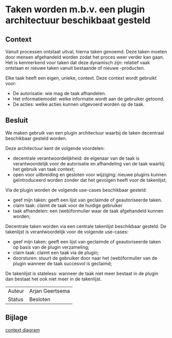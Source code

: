 # Taken worden m.b.v. een plugin architectuur beschikbaat gesteld

## Context

Vanuit processen ontstaat uitval, hierna taken genoemd. Deze taken moeten door mensen afgehandeld worden zodat het proces weer verder kan gaan. Het is kenmerkend voor taken dat deze dynamisch zijn: relatief vaak ontstaan er nieuwe taken vanuit bestaande of nieuwe -producten.

Elke taak heeft een eigen, unieke, context. Deze context wordt gebruikt voor:

* De autorisatie: wie mag de taak afhandelen.
* Het informatiemodel: welke informatie wordt aan de gebruiker getoond.
* De acties: welke acties kunnen uitgevoerd worden op de taak.

## Besluit

We maken gebruik van een plugin architectuur waarbij de taken decentraal beschikbaar gesteld worden. 

Deze architectuur kent de volgende voordelen:

* decentrale verantwoordelijkheid: de eigenaar van de taak is verantwoordelijk voor de autorisatie en afhandeling van de taak waarbij het gebruik van taak context;
* open voor uitbreiding en gesloten voor wijziging: nieuwe plugins kunnen geïntroduceerd worden zonder dat het gevolgen heeft voor de takenlijst;

Via de plugin worden de volgende use-cases beschikbaar gesteld:

* geef mijn taken: geeft een lijst van geclaimde of geautoriseerde taken.
* claim taak: claimt de taak voor de huidige gebruiker
* taak afhandelen: een (web)formulier waar de taak afgehandeld kunnen worden;

Decentrale taken worden via een centrale takenlijst beschikbaar gesteld. De takenlijst is verantwoordelijk voor de volgende use-cases:

* geef mijn taken: geeft een lijst van geclaimde of geautoriseerde taken op basis van de plugin verzameling;
* claim taak: claimt een taak via de plugin;
* doorsturen: stuurt de gebruiker door naar het (web)formulier van de plugin wanneer de taak succesvol is geclaimd;

De takenlijst is stateless: wanneer de taak niet meer bestaat in de plugin dan bestaat het ook niet meer in de takenlijst.

|   |   |
| - | - |
| Auteur | Arjan Geertsema |
| Status | Besloten |

## Bijlage

[context diagram](context.puml)